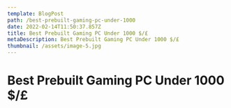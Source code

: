 ```yaml
---
template: BlogPost
path: /best-prebuilt-gaming-pc-under-1000
date: 2022-02-14T11:50:37.857Z
title: Best Prebuilt Gaming PC Under 1000 $/£
metaDescription: Best Prebuilt Gaming PC Under 1000 $/£
thumbnail: /assets/image-5.jpg
---
```

# Best Prebuilt Gaming PC Under 1000 $/£
